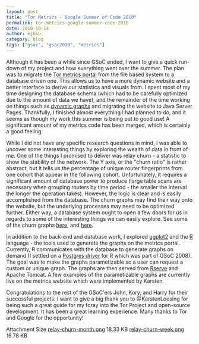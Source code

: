 ```yaml
---
layout: post
title: "Tor Metrics - Google Summer of Code 2010"
permalink: tor-metrics-google-summer-code-2010
date: 2010-10-14
author: kjbbb
category: blog
tags: ["gsoc", "gsoc2010", "metrics"]
---
```


Although it has been a while since GSoC ended, I want to give a quick run-down of my project and how everything went over the summer. The plan was to migrate the [Tor metrics portal](https://metrics.torproject.org/index.html "tor metrics portal") from the file based system to a database driven one. This allows us to have a more dynamic website and a better interface to derive our statistics and visuals from. I spent most of my time designing the database schema (which had to be carefully optimized due to the amount of data we have), and the remainder of the time working on things such as [dynamic graphs](https://metrics.torproject.org/graphs.html "dynamic graphs") and migrating the website to Java Server Pages. Thankfully, I finished almost everything I had planned to do, and it seems as though my work this summer is being put to good use! A significant amount of my metrics code has been merged, which is certainly a good feeling.

While I did not have any specific research questions in mind, I was able to uncover some interesting things by exploring the wealth of data in front of me. One of the things I promised to deliver was relay churn - a statistic to show the stability of the network. The Y axis, or the "churn ratio" is rather abstract, but it tells us the percentage of unique router fingerprints from one cohort that appear in the following cohort. Unfortunately, it requires a significant amount of database power to produce (large table scans are necessary when grouping routers by time period - the smaller the interval the longer the operation takes). However, the logic is clear and is easily accomplished from the database. The churn graphs may find their way onto the website, but the underlying processes may need to be optimized further. Either way, a database system ought to open a few doors for us in regards to some of the interesting things we can easily explore. See some of the churn graphs [here](https://blog.torproject.org/files/relay-churn-week.png), and [here](https://blog.torproject.org/files/relay-churn-month.png "relay churn month").

In addition to the back-end and database work, I explored [ggplot2](http://had.co.nz/ggplot2/) and the [R](http://www.r-project.org/) language - the tools used to generate the graphs on the metrics portal. Currently, R communicates with the database to generate graphs on demand (I settled on a [Postgres driver](http://code.google.com/p/rpostgresql/) for R which was part of GSoC 2008). The goal was to make the graphs parametizable so a user can request a custom or unique graph. The graphs are then served from [Rserve](http://rosuda.org/Rserve/) and Apache Tomcat. A few examples of the parametizable graphs are currently live on the metrics website which were implemented by Karsten.

Congratulations to the rest of the GSoC'ers John, Kory, and Harry for their successful projects. I want to give a big thank you to @KarstenLoesing for being such a great guide for my foray into the Tor Project and open-source development. It has been a great learning experience. Many thanks to Tor and Google for the opportunity!

<thead><tr>
<th>Attachment</th>
<th>Size</th> </tr></thead><tbody>
 <tr class="odd">
<td><a href="https://blog.torproject.org/files/relay-churn-month.png">relay-churn-month.png</a></td>
<td>18.33 KB</td> </tr>
 <tr class="even">
<td><a href="https://blog.torproject.org/files/relay-churn-week.png">relay-churn-week.png</a></td>
<td>16.78 KB</td> </tr>
</tbody>

